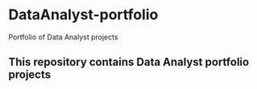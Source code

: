 # DataAnalyst-portfolio
Portfolio of Data Analyst projects

## This repository contains Data Analyst portfolio projects
